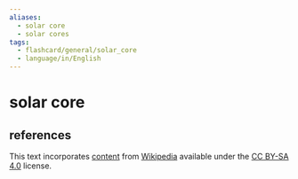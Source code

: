 ```yaml
---
aliases:
  - solar core
  - solar cores
tags:
  - flashcard/general/solar_core
  - language/in/English
---
```


# solar core

## references

This text incorporates [content](https://en.wikipedia.org/wiki/solar_core) from [Wikipedia](Wikipedia.md) available under the [CC BY-SA 4.0](https://creativecommons.org/licenses/by-sa/4.0/) license.
